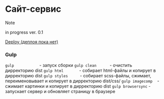 # Сайт-сервис

> [!NOTE]
> in progress
> ver. 0.1


[Deploy (деплоя пока нет)](https://)

### Gulp

```gulp``` &nbsp;&nbsp;&nbsp;&nbsp;&nbsp;&nbsp;&nbsp;&nbsp;&nbsp;&nbsp;&nbsp;&nbsp;&nbsp;&nbsp;&nbsp;&nbsp;&nbsp;&nbsp;&nbsp;&nbsp;- запуск сборки
```gulp clean``` &nbsp;&nbsp;&nbsp;&nbsp;&nbsp;&nbsp;&nbsp;&nbsp;&nbsp;&nbsp;- очистить дирректорию dist
```gulp html``` &nbsp;&nbsp;&nbsp;&nbsp;&nbsp;&nbsp;&nbsp;&nbsp;&nbsp;&nbsp;&nbsp;&nbsp;- собирает html-файлы и копирует в дирректорию dist
```gulp styles``` &nbsp;&nbsp;&nbsp;&nbsp;&nbsp;&nbsp;&nbsp;&nbsp;&nbsp;- собирает scss-файлы, сжимает, переименовывает и копирует в дирректорию dist/css/ 
```gulp imagecomp``` &nbsp;&nbsp;&nbsp;- сжимает картинки и копирует в дирректорию dist
```gulp browsersync``` - запускает сервер и обновляет страницу в браузере


